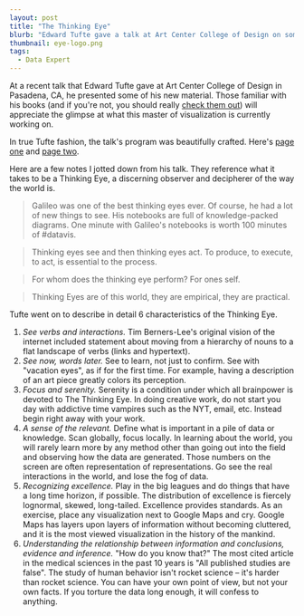 ```yaml
---
layout: post
title: "The Thinking Eye"
blurb: "Edward Tufte gave a talk at Art Center College of Design on some of his work that hasn't been published yet. Tufte is an incredible visionary, and this talk doesn't disappoint."
thumbnail: eye-logo.png
tags: 
  - Data Expert
---
```


At a recent talk that Edward Tufte gave at Art Center College of Design in Pasadena, CA, he presented some of his new material. Those familiar with his books (and if you're not, you should really [check them out](https://www.edwardtufte.com/tufte/books_vdqi)) will appreciate the glimpse at what this master of visualization is currently working on.

In true Tufte fashion, the talk's program was beautifully crafted. Here's [page one](/img/tufte-program-1.jpeg) and [page two](/img/tufte-program-2.jpeg).

Here are a few notes I jotted down from his talk. They reference what it takes to be a Thinking Eye, a discerning observer and decipherer of the way the world is.

> Galileo was one of the best thinking eyes ever. Of course, he had a lot of new things to see. His notebooks are full of knowledge-packed diagrams. One minute with Galileo's notebooks is worth 100 minutes of #datavis.

> Thinking eyes see and then thinking eyes act. To produce, to execute, to act, is essential to the process.

> For whom does the thinking eye perform? For ones self.

> Thinking Eyes are of this world, they are empirical, they are practical.

Tufte went on to describe in detail 6 characteristics of the Thinking Eye.

1. *See verbs and interactions.* Tim Berners-Lee's original vision of the internet included statement about moving from a hierarchy of nouns to a flat landscape of verbs (links and hypertext).
2. *See now, words later.* See to learn, not just to confirm. See with "vacation eyes", as if for the first time. For example, having a description of an art piece greatly colors its perception.
3. *Focus and serenity.* Serenity is a condition under which all brainpower is devoted to The Thinking Eye. In doing creative work, do not start you day with addictive time vampires such as the NYT, email, etc. Instead begin right away with your work.
4. *A sense of the relevant.* Define what is important in a pile of data or knowledge. Scan globally, focus locally. In learning about the world, you will rarely learn more by any method other than going out into the field and observing how the data are generated. Those numbers on the screen are often representation of representations. Go see the real interactions in the world, and lose the fog of data.
5. *Recognizing excellence.* Play in the big leagues and do things that have a long time horizon, if possible. The distribution of excellence is fiercely lognormal, skewed, long-tailed. Excellence provides standards. As an exercise, place any visualization next to Google Maps and cry. Google Maps has layers upon layers of information without becoming cluttered, and it is the most viewed visualization in the history of the mankind.
6. *Understanding the relationship between information and conclusions, evidence and inference.* "How do you know that?" The most cited article in the medical sciences in the past 10 years is "All published studies are false". The study of human behavior isn't rocket science – it's harder than rocket science. You can have your own point of view, but not your own facts. If you torture the data long enough, it will confess to anything.
